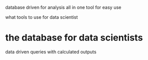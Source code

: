 database driven for analysis
all in one tool for easy use

what tools to use for data scientist

# the database for data scientists

data driven queries with calculated outputs
